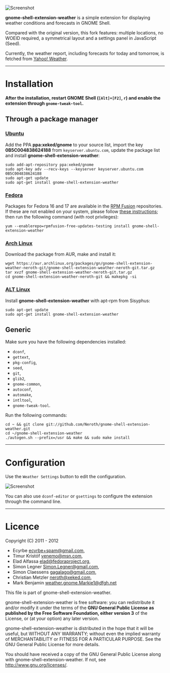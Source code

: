 ![Screenshot](https://github.com/neroth/gnome-shell-extension-weather/raw/master/data/Screenshot.jpg)

**gnome-shell-extension-weather** is a simple extension for displaying weather conditions and forecasts in GNOME Shell.

Compared with the original version, this fork features: multiple locations, no WOEID required, a symmetrical layout and a settings panel in JavaScript (Seed).

Currently, the weather report, including forecasts for today and tomorrow, is fetched from [Yahoo! Weather](http://weather.yahoo.com/).

----

# Installation

**After the installation, restart GNOME Shell (`[Alt]+[F2]`, `r`) and enable the extension through `gnome-tweak-tool`.**

## Through a package manager

### [Ubuntu](https://launchpad.net/~xeked/+archive/gnome/+packages)

Add the PPA **ppa:xeked/gnome** to your source list, import the key **0B5C004838624188** from `keyserver.ubuntu.com`, update the package list and install **gnome-shell-extension-weather**:

	sudo add-apt-repository ppa:xeked/gnome
	sudo apt-key adv --recv-keys --keyserver keyserver.ubuntu.com 0B5C004838624188
	sudo apt-get update
	sudo apt-get install gnome-shell-extension-weather
	
### [Fedora](http://download1.rpmfusion.org/free/fedora/updates/testing/17/i386/repoview/gnome-shell-extension-weather.html)

Packages for Fedora 16 and 17 are available in the [RPM Fusion](http://rpmfusion.org/) repositories. If these are not enabled on your system, please follow [these instructions](http://rpmfusion.org/Configuration); then run the following command (with root privileges): 
	
	yum --enablerepo=rpmfusion-free-updates-testing install gnome-shell-extension-weather

### [Arch Linux](https://aur.archlinux.org/packages.php?ID=56028)

Download the package from AUR, make and install it:

	wget https://aur.archlinux.org/packages/gn/gnome-shell-extension-weather-neroth-git/gnome-shell-extension-weather-neroth-git.tar.gz
	tar xvzf gnome-shell-extension-weather-neroth-git.tar.gz
	cd gnome-shell-extension-weather-neroth-git && makepkg -si

### [ALT Linux](http://packages.altlinux.org/en/Sisyphus/srpms/gnome-shell-extension-weather)

Install **gnome-shell-extension-weather** with apt-rpm from Sisyphus:

	sudo apt-get update
	sudo apt-get install gnome-shell-extension-weather
	
## Generic

Make sure you have the following dependencies installed:
* `dconf`,
* `gettext`,
* `pkg-config`,
* `seed`,
* `git`,
* `glib2`,
* `gnome-common`,
* `autoconf`,
* `automake`,
* `intltool`,
* `gnome-tweak-tool`.

Run the following commands:

	cd ~ && git clone git://github.com/Neroth/gnome-shell-extension-weather.git
	cd ~/gnome-shell-extension-weather
	./autogen.sh --prefix=/usr && make && sudo make install

----

# Configuration

Use the `Weather Settings` button to edit the configuration.

![Screenshot](https://github.com/neroth/gnome-shell-extension-weather/raw/master/data/weather-settings.gif)

You can also use `dconf-editor` or `gsettings` to configure the extension through the command line.

----

# Licence

Copyright (C) 2011 - 2012

* Ecyrbe <ecyrbe+spam@gmail.com>,
* Timur Kristóf <venemo@msn.com>,
* Elad Alfassa <elad@fedoraproject.org>,
* Simon Legner <Simon.Legner@gmail.com>,
* Simon Claessens <gagalago@gmail.com>,
* Christian Metzler <neroth@xeked.com>,
* Mark Benjamin <weather.gnome.Markie1@dfgh.net>

This file is part of gnome-shell-extension-weather.

gnome-shell-extension-weather is free software: you can redistribute it and/or modify it under the terms of the **GNU General Public License as published by the Free Software Foundation, either version 3** of the License, or (at your option) any later version.

gnome-shell-extension-weather is distributed in the hope that it will be useful, but WITHOUT ANY WARRANTY; without even the implied warranty of MERCHANTABILITY or FITNESS FOR A PARTICULAR PURPOSE.  See the GNU General Public License for more details.

You should have received a copy of the GNU General Public License along with gnome-shell-extension-weather.  If not, see <http://www.gnu.org/licenses/>.